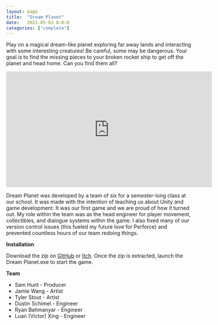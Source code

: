 ```yaml
---
layout: page
title:  "Dream Planet"
date:   2021-05-03 0:0:0
categories: ["complete"]
---
```

Play on a magical dream-like planet exploring far away lands and interacting with some interesting creatures! Be careful, some may be dangerous. Your goal is to find the missing pieces to your broken rocket ship to get off the planet and head home. Can you find them all?

<center><iframe width="560" height="315" src="https://www.youtube-nocookie.com/embed/RTaO13VMaoA?si=kheLmEUKG1p8wni_" title="YouTube video player" frameborder="0" allow="accelerometer; autoplay; clipboard-write; encrypted-media; gyroscope; picture-in-picture; web-share" referrerpolicy="strict-origin-when-cross-origin" allowfullscreen></iframe></center>

Dream Planet was developed by a team of six for a semester-long class at our school. It was made with the intention of teaching us about Unity and game development. It was our first game and we are proud of how it turned out. My role within the team was as the head engineer for player movement, collectibles, and dialogue systems within the game. I also fixed many of our version control issues (this fueled my future love for Perforce) and prevented countless hours of our team redoing things.

**Installation** 

Download the zip on [GitHub][dreamplanet-git] or [Itch][dreamplanet-itch]. Once the zip is extracted, launch the Dream Planet.exe to start the game.

**Team** 
- Sam Hunt - Producer
- Jamie Wang - Artist
- Tyler Stout - Artist
- Dustin Schimel - Engineer
- Ryan Bahmanyar - Engineer
- Luan (Victor) Xing - Engineer

[dreamplanet-git]: https://github.com/DustinSchimel/Dream_Planet
[dreamplanet-itch]: https://hunt7721.itch.io/dream-planet